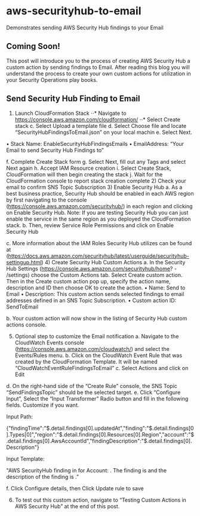 # aws-securityhub-to-email
Demonstrates sending AWS Security Hub findings to your Email 

## Coming Soon!
This post will introduce you to the process of creating AWS Security Hub a custom action by sending findings to Email.  After reading this blog you will understand the process to create your own custom actions for utilization in your Security Operations play books.

## Send Security Hub Finding to Email

1.	Launch CloudFormation Stack 
⋅⋅*	Navigate to https://console.aws.amazon.com/cloudformation/
⋅⋅*	Select Create stack
c.	Select Upload a template file
d.	Select Choose file and locate “SecurityHubFindingsToEmail.json” on your local machin
e.	Select Next.

•	Stack Name:  EnableSecurityHubFindingsEmails
•	EmailAddress: “Your Email to send Security Hub Findings to”

f.	Complete Create Stack form
g.	Select Next, fill out any Tags and select Next again
h.	Accept IAM Resource creation
i.	Select Create Stack, CloudFormation will then begin creating the stack
j.	Wait for the CloudFormation console to report stack creation complete
2)	Check your email to confirm SNS Topic Subscription
3)	Enable Security Hub 
a.	As a  best business practice, Security Hub should be enabled in each AWS region by first navigating to the console (https://console.aws.amazon.com/securityhub/) in each region and clicking on Enable Security Hub. Note: If you are testing Security Hub you can just enable the service in the same region as you deployed the CloudFormation stack.
b.	Then, review Service Role Permissions and click on Enable Security Hub

c.	More information about the IAM Roles Security Hub utilizes can be found at (https://docs.aws.amazon.com/securityhub/latest/userguide/securityhub-settingup.html)
4)	Create Security Hub Custom Actions
a.	In the Security Hub Settings (https://console.aws.amazon.com/securityhub/home? - /settings) choose the Custom Actions tab. Select Create custom action. Then in the Create custom action pop up, specify the action name, description and ID then choose OK to create the action.
•	Name: Send to Email
•	Description: This custom action sends selected findings to email addresses defined in an SNS Topic Subscription.
•	Custom action ID: SendToEmail

b.	Your custom action will now show in the listing of Security Hub custom actions console.

5)	Optional step to customize the Email notification
a.	Navigate to the CloudWatch Events console (https://console.aws.amazon.com/cloudwatch/) and select the Events/Rules menu.
b.	Click on the CloudWatch Event Rule that was created by the CloudFormation Template. It will be named “CloudWatchEventRuleFindingsToEmail”
c.	Select Actions and click on Edit

d.	On the right-hand side of the “Create Rule” console, the SNS Topic “SendFindingsTopic” should be the selected target.
e.	Click “Configure Input”, Select the “Input Transformer” Radio button and fill in the following fields. Customize if you want.

Input Path: 

{"findingTime":"$.detail.findings[0].updatedAt","finding":"$.detail.findings[0].Types[0]","region":"$.detail.findings[0].Resources[0].Region","account":"$.detail.findings[0].AwsAccountId","findingDescription":"$.detail.findings[0].Description"}

Input Template: 

"AWS SecurityHub finding in <region> for Account: <account>. The finding is <finding> and the description of the finding is <findingDescription>.”

f.	Click Configure details, then Click Update rule to save

6)	To test out this custom action, navigate to “Testing Custom Actions in AWS Security Hub” at the end of this post.
